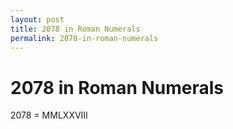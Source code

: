 ```yaml
---
layout: post
title: 2078 in Roman Numerals
permalink: 2078-in-roman-numerals
---
```


# 2078 in Roman Numerals

2078 = MMLXXVIII
